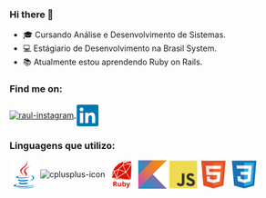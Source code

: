 ### Hi there 👋
- 🎓 Cursando Análise e Desenvolvimento de Sistemas.
- 💻 Estágiario de Desenvolvimento na Brasil System.
- 📚 Atualmente estou aprendendo Ruby on Rails.

### Find me on:
<a href="https://www.instagram.com/raull_oliiveira/">
  <img align="center" alt="raul-instagram" width="40" height="40" src="https://upload.wikimedia.org/wikipedia/commons/thumb/a/a5/Instagram_icon.png/1024px-Instagram_icon.png">
</a>

<a href="https://www.linkedin.com/in/raul-oliveira1231/">
  <img align="center" alt="raul-linkedin" width="40" height="40" src="https://raw.githubusercontent.com/devicons/devicon/master/icons/linkedin/linkedin-original.svg">
</a>


### Linguagens que utilizo:
<p>
  <img align="center" alt="java-icon" width="50" height="50" src="https://raw.githubusercontent.com/devicons/devicon/master/icons/java/java-original.svg">
  <img align="center" alt="cplusplus-icon" width="50" height="50" src="https://user-images.githubusercontent.com/42747200/46140125-da084900-c26d-11e8-8ea7-c45ae6306309.png">
  <img align="center" alt="ruby-icon" width="50" height="50" src="https://raw.githubusercontent.com/devicons/devicon/master/icons/ruby/ruby-plain-wordmark.svg">
  <img align="center" alt="kotlin-icon" width="50" height="50" src="https://raw.githubusercontent.com/devicons/devicon/master/icons/kotlin/kotlin-original.svg">
  <img align="center" alt="javascript-icon" width="50" height="50" src="https://raw.githubusercontent.com/devicons/devicon/master/icons/javascript/javascript-original.svg">
  <img align="center" alt="html-icon" width="50" height="50" src="https://raw.githubusercontent.com/devicons/devicon/master/icons/html5/html5-original.svg">
  <img align="center" alt="css-icon" width="50" height="50" src="https://raw.githubusercontent.com/devicons/devicon/master/icons/css3/css3-original.svg">
</p>


<!--
**sandersonraul/sandersonraul** is a ✨ _special_ ✨ repository because its `README.md` (this file) appears on your GitHub profile.

Here are some ideas to get you started:

- 🔭 I’m currently working on ...
- 🌱 I’m currently learning ...
- 👯 I’m looking to collaborate on ...
- 🤔 I’m looking for help with ...
- 💬 Ask me about ...
- 📫 How to reach me: ...
- 😄 Pronouns: ...
- ⚡ Fun fact: ...
-->
